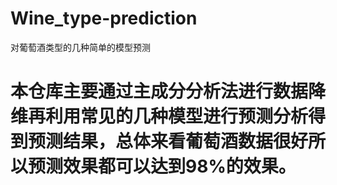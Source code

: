 # Wine_type-prediction
对葡萄酒类型的几种简单的模型预测
# 本仓库主要通过主成分分析法进行数据降维再利用常见的几种模型进行预测分析得到预测结果，总体来看葡萄酒数据很好所以预测效果都可以达到98%的效果。
